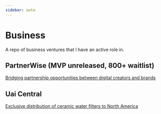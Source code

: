 ```yaml
---
sidebar: auto
---
```


# Business

A repo of business ventures that I have an active role in.

## PartnerWise (MVP unreleased, 800+ waitlist)
<a href="https://partnerwise.io">Bridging partnership opportunities between digital creators and brands</a></br>

## Uai Central
<a href="https://uaicentral.com">Exclusive distribution of ceramic water filters to North America</a></br>
